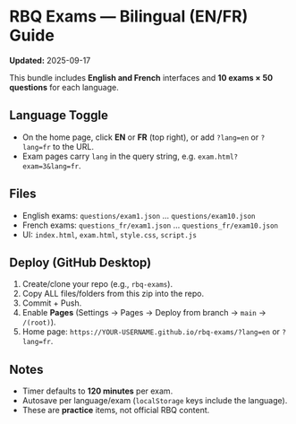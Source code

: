 # RBQ Exams — Bilingual (EN/FR) Guide

**Updated:** 2025-09-17

This bundle includes **English and French** interfaces and **10 exams × 50 questions** for each language.

## Language Toggle
- On the home page, click **EN** or **FR** (top right), or add `?lang=en` or `?lang=fr` to the URL.
- Exam pages carry `lang` in the query string, e.g. `exam.html?exam=3&lang=fr`.

## Files
- English exams: `questions/exam1.json` … `questions/exam10.json`
- French exams: `questions_fr/exam1.json` … `questions_fr/exam10.json`
- UI: `index.html`, `exam.html`, `style.css`, `script.js`

## Deploy (GitHub Desktop)
1. Create/clone your repo (e.g., `rbq-exams`).
2. Copy ALL files/folders from this zip into the repo.
3. Commit + Push.
4. Enable **Pages** (Settings → Pages → Deploy from branch → `main` → `/(root)`).
5. Home page: `https://YOUR-USERNAME.github.io/rbq-exams/?lang=en` or `?lang=fr`.

## Notes
- Timer defaults to **120 minutes** per exam.
- Autosave per language/exam (`localStorage` keys include the language).
- These are **practice** items, not official RBQ content.
